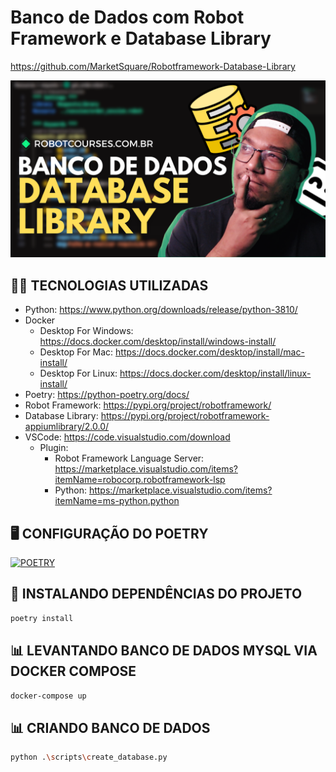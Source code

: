# Banco de Dados com Robot Framework e Database Library

https://github.com/MarketSquare/Robotframework-Database-Library

![Database Library](docs/thumb_readme.png)

## 👨‍💻 TECNOLOGIAS UTILIZADAS

- Python: https://www.python.org/downloads/release/python-3810/
- Docker 
    - Desktop For Windows: https://docs.docker.com/desktop/install/windows-install/
    - Desktop For Mac: https://docs.docker.com/desktop/install/mac-install/
    - Desktop For Linux: https://docs.docker.com/desktop/install/linux-install/
- Poetry: https://python-poetry.org/docs/
- Robot Framework: https://pypi.org/project/robotframework/
- Database Library: https://pypi.org/project/robotframework-appiumlibrary/2.0.0/
- VSCode: https://code.visualstudio.com/download
    - Plugin:
        - Robot Framework Language Server: https://marketplace.visualstudio.com/items?itemName=robocorp.robotframework-lsp
        - Python: https://marketplace.visualstudio.com/items?itemName=ms-python.python


## 🖥️ CONFIGURAÇÃO DO POETRY

[![POETRY](https://img.youtube.com/vi/1z4JDp-Ky9g/0.jpg)](https://www.youtube.com/watch?v=1z4JDp-Ky9g)


## 🦾 INSTALANDO DEPENDÊNCIAS DO PROJETO

``` bash
poetry install
```

## 📊 LEVANTANDO BANCO DE DADOS MYSQL VIA DOCKER COMPOSE

``` bash
docker-compose up
```

## 📊 CRIANDO BANCO DE DADOS

``` bash
python .\scripts\create_database.py
```